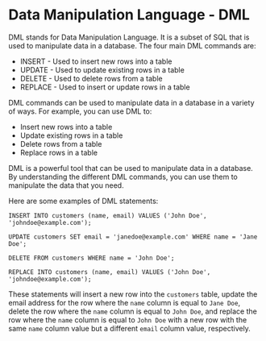 # Data Manipulation Language - DML



DML stands for Data Manipulation Language. It is a subset of SQL that is used to manipulate data in a database. The four main DML commands are:

- INSERT - Used to insert new rows into a table
- UPDATE - Used to update existing rows in a table
- DELETE - Used to delete rows from a table
- REPLACE - Used to insert or update rows in a table

DML commands can be used to manipulate data in a database in a variety of ways. For example, you can use DML to:

- Insert new rows into a table
- Update existing rows in a table
- Delete rows from a table
- Replace rows in a table

DML is a powerful tool that can be used to manipulate data in a database. By understanding the different DML commands, you can use them to manipulate the data that you need.

Here are some examples of DML statements:

```mysql
INSERT INTO customers (name, email) VALUES ('John Doe', 'johndoe@example.com');

UPDATE customers SET email = 'janedoe@example.com' WHERE name = 'Jane Doe';

DELETE FROM customers WHERE name = 'John Doe';

REPLACE INTO customers (name, email) VALUES ('John Doe', 'johndoe@example.com');
```

These statements will insert a new row into the `customers` table, update the email address for the row where the `name` column is equal to `Jane Doe`, delete the row where the `name` column is equal to `John Doe`, and replace the row where the `name` column is equal to `John Doe` with a new row with the same `name` column value but a different `email` column value, respectively.